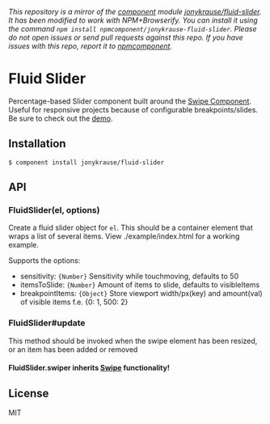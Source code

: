 *This repository is a mirror of the [component](http://component.io) module [jonykrause/fluid-slider](http://github.com/jonykrause/fluid-slider). It has been modified to work with NPM+Browserify. You can install it using the command `npm install npmcomponent/jonykrause-fluid-slider`. Please do not open issues or send pull requests against this repo. If you have issues with this repo, report it to [npmcomponent](https://github.com/airportyh/npmcomponent).*

# Fluid Slider

Percentage-based Slider component built around the [Swipe Component](https://github.com/component/swipe). Useful for responsive projects because of configurable breakpoints/slides. Be sure to check out the [demo](http://jonykrause.github.io/fluid-slider/).


## Installation

    $ component install jonykrause/fluid-slider


## API

### FluidSlider(el, options)

Create a fluid slider object for `el`. This should be a container element that wraps a list of several items. View ./example/index.html for a working example.

Supports the options:
 
 - sensitivity: ```{Number}``` Sensitivity while touchmoving, defaults to 50
 - itemsToSlide: ```{Number}``` Amount of items to slide, defaults to visibleItems
 - breakpointItems: ```{Object}``` Store viewport width/px(key) and amount(val) of visible items f.e. {0: 1, 500: 2}


### FluidSlider#update

This method should be invoked when the swipe element has been resized, or an item has been added or removed


#### FluidSlider.swiper inherits [Swipe](https://github.com/component/swipe) functionality!

## License

  MIT
